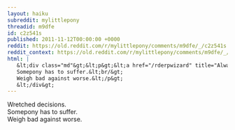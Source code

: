 ```yaml
---
layout: haiku
subreddit: mylittlepony
threadid: m9dfe
id: c2z541s
published: 2011-11-12T00:00:00 +0000
reddit: https://old.reddit.com/r/mylittlepony/comments/m9dfe/_/c2z541s
reddit_context: https://old.reddit.com/r/mylittlepony/comments/m9dfe/_/c2z541s?context=3
html: |
   &lt;div class="md"&gt;&lt;p&gt;&lt;a href="/rderpwizard" title="Always Relevant / Sisters Both Always Lonely / Paper Bag Princess"&gt;&lt;/a&gt; Wretched decisions.&lt;br/&gt;
   Somepony has to suffer.&lt;br/&gt;
   Weigh bad against worse.&lt;/p&gt;
   &lt;/div&gt;
---
```


[](/rderpwizard "Always Relevant / Sisters Both Always Lonely / Paper Bag Princess") Wretched decisions.  
Somepony has to suffer.  
Weigh bad against worse.